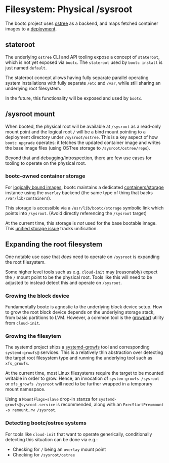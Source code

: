 # Filesystem: Physical /sysroot

The bootc project uses [ostree](https://github.com/ostreedev/ostree/) as a backend,
and maps fetched container images to a [deployment](https://ostreedev.github.io/ostree/deployment/).

## stateroot

The underlying `ostree` CLI and API tooling expose a concept of `stateroot`, which
is not yet exposed via `bootc`.  The `stateroot` used by `bootc install`
is just named `default`.

The stateroot concept allows having fully separate parallel operating
system installations with fully separate `/etc` and `/var`, while
still sharing an underlying root filesystem.

In the future, this functionality will be exposed and used by `bootc`.

## /sysroot mount

When booted, the physical root will be available at `/sysroot` as a
read-only mount point and the logical root `/` will be a bind mount
pointing to a deployment directory under `/sysroot/ostree`.  This is a
key aspect of how `bootc upgrade` operates: it fetches the updated
container image and writes the base image files (using OSTree storage
to `/sysroot/ostree/repo`).

Beyond that and debugging/introspection, there are few use cases for tooling to
operate on the physical root.

### bootc-owned container storage

For [logically bound images](logically-bound-images.md),
bootc maintains a dedicated [containers/storage](https://github.com/containers/storage)
instance using the `overlay` backend (the same type of thing that backs `/var/lib/containers`).

This storage is accessible via a `/usr/lib/bootc/storage` symbolic link which points into
`/sysroot`. (Avoid directly referencing the `/sysroot` target)

At the current time, this storage is *not* used for the base bootable image.
This [unified storage issue](https://github.com/containers/bootc/issues/20) tracks unification.

## Expanding the root filesystem

One notable use case that *does* need to operate on `/sysroot`
is expanding the root filesystem.

Some higher level tools such as e.g. `cloud-init` may (reasonably)
expect the `/` mount point to be the physical root.  Tools like
this will need to be adjusted to instead detect this and operate
on `/sysroot`.

### Growing the block device

Fundamentally bootc is agnostic to the underlying block device setup.
How to grow the root block device depends on the underlying
storage stack, from basic partitions to LVM.  However, a
common tool is the [growpart](https://manpages.debian.org/testing/cloud-guest-utils/growpart.1.en.html)
utility from `cloud-init`.

### Growing the filesytem

The systemd project ships a [systemd-growfs](https://www.freedesktop.org/software/systemd/man/latest/systemd-growfs.html#)
tool and corresponding `systemd-growfs@` services.  This is
a relatively thin abstraction over detecting the target
root filesystem type and running the underlying tool such as
`xfs_growfs`.

At the current time, most Linux filesystems require
the target to be mounted writable in order to grow.  Hence,
an invocation of `system-growfs /sysroot` or `xfs_growfs /sysroot`
will need to be further wrapped in a temporary mount namespace.

Using a `MountFlags=slave` drop-in stanza for `systemd-growfs@sysroot.service`
is recommended, along with an `ExecStartPre=mount -o remount,rw /sysroot`.

### Detecting bootc/ostree systems

For tools like `cloud-init` that want to operate generically,
conditionally detecting this situation can be done via e.g.:

- Checking for `/` being an `overlay` mount point
- Checking for `/sysroot/ostree`


